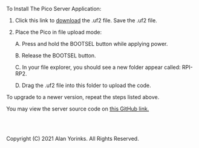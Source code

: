 To Install The Pico Server Application:


1. Click this link to [download](https://github.com/MrYsLab/Telemetrix4RpiPico/raw/master/cmake-build-release/Telemetrix4RpiPico.uf2) 
   the .uf2 file. Save the .uf2 file.
2. Place the Pico in file upload mode:
   
     A. Press and hold the BOOTSEL button while applying power. 
   
     B. Release the BOOTSEL button.
   
     C. In your file explorer, you should see a new folder appear called: RPI-RP2.
   
     D. Drag the .uf2 file into this folder to upload the code.

To upgrade to a newer version, repeat the steps listed above.

You may view the server source code on
[this GitHub link.](https://github.com/MrYsLab/Telemetrix4RpiPico)

<br>
<br>

Copyright (C) 2021 Alan Yorinks. All Rights Reserved.

